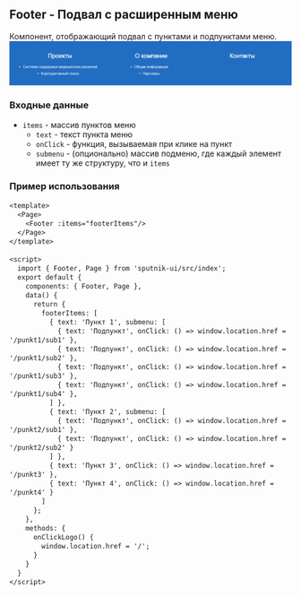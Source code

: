 ## Footer - Подвал с расширенным меню
Компонент, отображающий подвал с пунктами и подпунктами меню.  
![alt text](docs/docs-images/footer.png)
### Входные данные
* `items` - массив пунктов меню
  * `text` - текст пункта меню
  * `onClick` - функция, вызываемая при клике на пункт
  * `submenu` - (опционально) массив подменю, где каждый элемент имеет ту же структуру, что и `items`

### Пример использования
```
<template>
  <Page>
    <Footer :items="footerItems"/>
  </Page>
</template>

<script>
  import { Footer, Page } from 'sputnik-ui/src/index';
  export default {
    components: { Footer, Page },
    data() {
      return {
        footerItems: [
          { text: 'Пункт 1', submenu: [
            { text: 'Подпункт', onClick: () => window.location.href = '/punkt1/sub1' },
            { text: 'Подпункт', onClick: () => window.location.href = '/punkt1/sub2' },
            { text: 'Подпункт', onClick: () => window.location.href = '/punkt1/sub3' },
            { text: 'Подпункт', onClick: () => window.location.href = '/punkt1/sub4' },
          ] },
          { text: 'Пункт 2', submenu: [
            { text: 'Подпункт', onClick: () => window.location.href = '/punkt2/sub1' },
            { text: 'Подпункт', onClick: () => window.location.href = '/punkt2/sub2' }
          ] },
          { text: 'Пункт 3', onClick: () => window.location.href = '/punkt3' },
          { text: 'Пункт 4', onClick: () => window.location.href = '/punkt4' }
        ]
      };
    },
    methods: {
      onClickLogo() {
        window.location.href = '/';
      }
    }
  }
</script>
```